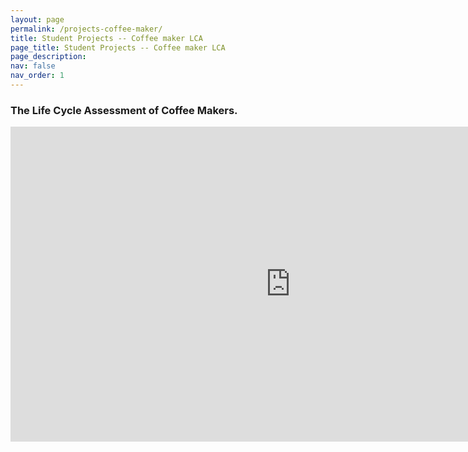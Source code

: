 ```yaml
---
layout: page
permalink: /projects-coffee-maker/
title: Student Projects -- Coffee maker LCA
page_title: Student Projects -- Coffee maker LCA
page_description:
nav: false
nav_order: 1
---
```


### The Life Cycle Assessment of Coffee Makers.


<iframe width="896" height="504" src="https://www.youtube.com/embed/lURKMozvWTc?si=FSFPG0Yp37txXwvd" title="YouTube video player" frameborder="0" allow="accelerometer; autoplay; clipboard-write; encrypted-media; gyroscope; picture-in-picture; web-share" referrerpolicy="strict-origin-when-cross-origin" allowfullscreen></iframe>
<!--
<video width="1280" height="720" controls preload="auto">
  <source src="{{ site.baseurl }}/assets/video/Coffee EIOLCA.mp4" type="video/mp4">
  Your browser does not support the video tag.
</video>
-->
